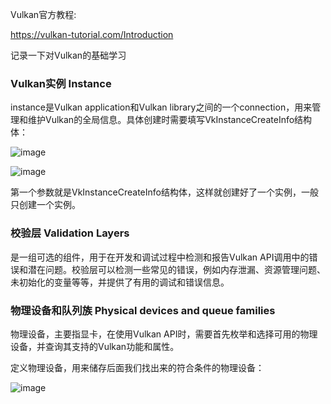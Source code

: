 Vulkan官方教程:

https://vulkan-tutorial.com/Introduction

记录一下对Vulkan的基础学习

### Vulkan实例 Instance  

instance是Vulkan application和Vulkan library之间的一个connection，用来管理和维护Vulkan的全局信息。具体创建时需要填写VkInstanceCreateInfo结构体：

![image](https://user-images.githubusercontent.com/56297955/233992126-8a8c7ba3-ac1b-495b-97e2-b49b009169a9.png)

![image](https://user-images.githubusercontent.com/56297955/233993003-8068b364-2be8-41f9-9092-ba4016ede589.png)

第一个参数就是VkInstanceCreateInfo结构体，这样就创建好了一个实例，一般只创建一个实例。


### 校验层 Validation Layers

是一组可选的组件，用于在开发和调试过程中检测和报告Vulkan API调用中的错误和潜在问题。校验层可以检测一些常见的错误，例如内存泄漏、资源管理问题、未初始化的变量等等，并提供了有用的调试和错误信息。

### 物理设备和队列族 Physical devices and queue families

物理设备，主要指显卡，在使用Vulkan API时，需要首先枚举和选择可用的物理设备，并查询其支持的Vulkan功能和属性。

定义物理设备，用来储存后面我们找出来的符合条件的物理设备：

![image](https://user-images.githubusercontent.com/56297955/234096619-fa29a175-bd13-482c-98f6-8cc5eb438373.png)

